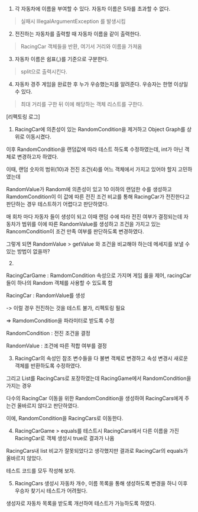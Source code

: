 1. 각 자동차에 이름을 부여할 수 있다. 자동차 이름은 5자를 초과할 수 없다.
> 실패시 IllegalArgumentException 를 발생시킴
2. 전진하는 자동차를 출력할 때 자동차 이름을 같이 출력한다.
> RacingCar 객체들을 반환, 여기서 거리와 이름을 가져옴
3. 자동차 이름은 쉼표(,)를 기준으로 구분한다.
>  split으로 출력시킨다.
4. 자동차 경주 게임을 완료한 후 누가 우승했는지를 알려준다. 우승자는 한명 이상일 수 있다.
> 최대 거리를 구한 뒤 이에 해당하는 객체 리스트를 구한다.
> 

[리펙토링 로그]
1. RacingCar에 의존성이 있는 RandomCondition을 제거하고 Object Graph를 상위로 이동시켰다.

이후 RandomCondition을 랜덤값에 따라 테스트 하도록 수정하였는데, int가 아닌 객체로 변경하고자 하였다.

이때, 랜덤 숫자의 범위(10)과 전진 조건(4)를 어느 객체에서 가지고 있어야 할지 고민하였는데 

RandomValue가 Random에 의존성이 있고 10 이하의 랜덤한 수를 생성하고 RamdomCondition이 이 값에 따른 전진 조건 비교를 통해 
RacingCar가 전진한다고 판단하는 경우 테스트하기 어렵다고 판단하였다. 

매 회차 마다 자동자 들이 생성이 되고 이때 랜덤 수에 따라 전진 여부가 결정되는데 자동차가 범위를 이에 따른 RandomValue를 생성하고 
조건을 가지고 있는 RancomCondition이 조건 만족 여부를 판단하도록 변경하였다. 

그렇게 되면 RandomValue > getValue 와 조건을 비교해야 하는데 메세지를 보낼 수 있는 방법이 없을까?

2.
RacingCarGame : RamdomCondition 속성으로 가지며 게임 룰을 제어, racingCar들이 하나의 Random 객체를 사용할 수 있도록 함


RacingCar :  RandomValue를 생성 

-> 이럴 경우 전진하는 것을 테스트 불가, 리펙토링 필요 

=> RamdomCondition을 파라미터로 받도록 수정

RandomCondition : 전진 조건을 결정

RandomValue : 조건에 따른 적합 여부를 결정 

3. RacingCar의 속성인 참조 변수들을 다 불변 객체로 변경하고 속성 변경시 새로운 객체를 반환하도록 수정하였다.

그리고 List<RacingCar>를 RacingCars로 포장하였는데 RacingGame에서 RandomCondition을 가지는 경우

다수의 RacingCar 이동을 위한 RandomCondition을 생성하여 RacingCars에게 주는건 올바르지 않다고 판단하였다.

이에, RandomCondition을 RacingCars로 이동한다. 

4. RacingCarGame > equals를 테스트시 RacingCars에서 다른 이름을 가진 RacingCar로 객체 생성시 true로 결과가 나옴

RacingCars내 list 비교가 잘못되었다고 생각했지만 결과로 RacingCar의 equals가 올바르지 않았다.

테스트 코드를 모두 작성해 보자.

5. RacingCars 생성시 자동차 개수, 이름 목록을 통해 생성하도록 변경을 하니 이후 우승자 찾기시 테스트가 어려웠다.

생성자로 자동차 목록을 받도록 개선하여 테스트가 가능하도록 하였다. 




